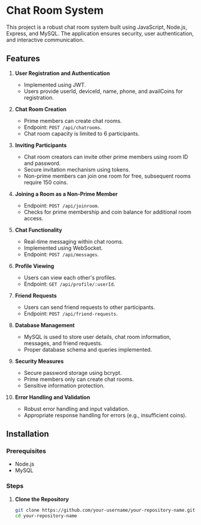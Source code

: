 # Chat Room System

This project is a robust chat room system built using JavaScript, Node.js, Express, and MySQL. The application ensures security, user authentication, and interactive communication.

## Features

1. **User Registration and Authentication**
   - Implemented using JWT.
   - Users provide userId, deviceId, name, phone, and availCoins for registration.

2. **Chat Room Creation**
   - Prime members can create chat rooms.
   - Endpoint: `POST /api/chatrooms`.
   - Chat room capacity is limited to 6 participants.

3. **Inviting Participants**
   - Chat room creators can invite other prime members using room ID and password.
   - Secure invitation mechanism using tokens.
   - Non-prime members can join one room for free, subsequent rooms require 150 coins.

4. **Joining a Room as a Non-Prime Member**
   - Endpoint: `POST /api/joinroom`.
   - Checks for prime membership and coin balance for additional room access.

5. **Chat Functionality**
   - Real-time messaging within chat rooms.
   - Implemented using WebSocket.
   - Endpoint: `POST /api/messages`.

6. **Profile Viewing**
   - Users can view each other's profiles.
   - Endpoint: `GET /api/profile/:userId`.

7. **Friend Requests**
   - Users can send friend requests to other participants.
   - Endpoint: `POST /api/friend-requests`.

8. **Database Management**
   - MySQL is used to store user details, chat room information, messages, and friend requests.
   - Proper database schema and queries implemented.

9. **Security Measures**
   - Secure password storage using bcrypt.
   - Prime members only can create chat rooms.
   - Sensitive information protection.

10. **Error Handling and Validation**
    - Robust error handling and input validation.
    - Appropriate response handling for errors (e.g., insufficient coins).

## Installation

### Prerequisites

- Node.js
- MySQL

### Steps

1. **Clone the Repository**

   ```sh
   git clone https://github.com/your-username/your-repository-name.git
   cd your-repository-name
